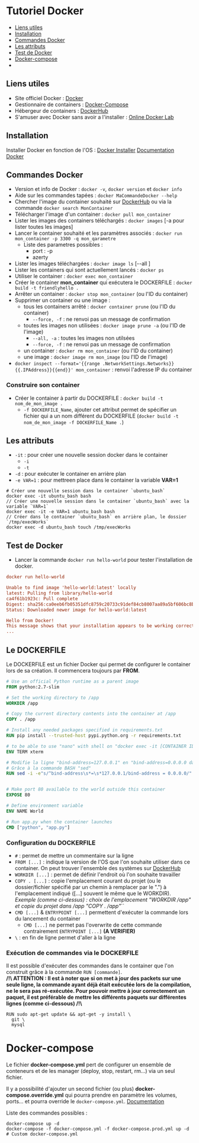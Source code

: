 # Tutoriel Docker

- [Liens utiles](#liens-utiles "Liens utiles")
- [Installation](#installation "Installation")
- [Commandes Docker](#commandes-docker "Commandes Docker")
- [Les attributs](#les-attributs "Les attributs")
- [Test de Docker](#test-de-docker "Test de Docker")
- [Docker-compose](#docker-compose "docker-compose")
- []()

## Liens utiles

- Site officiel Docker : [Docker](https://www.docker.com/ "Docker")
- Gestionnaire de containers : [Docker-Compose](https://docs.docker.com/compose/ "Docker-Compose")
- Hébergeur de containers : [DockerHub](https://hub.docker.com/ "DockerHub")
- S'amuser avec Docker sans avoir a l'installer : [Online Docker Lab](https://labs.play-with-docker.com/ "Online Docker Lab")

## Installation

Installer Docker en fonction de l'OS : [Docker Installer](https://www.docker.com/get-started "Docker Installer")
[Documentation Docker](https://docs.docker.com/ "Documentation Docker")

## Commandes Docker

- Version et info de Docker : `docker -v`, `docker version` et `docker info`
- Aide sur les commandes tapées : `docker MaCommandeDocker --help`
- Chercher l'image du container souhaité sur [DockerHub](https://hub.docker.com/ "DockerHub") ou via la commande `docker search MonContainer`
- Télécharger l'image d'un container : `docker pull mon_container`
- Lister les images des containers téléchargés : `docker images` [-a pour lister toutes les images]
- Lancer le container souhaité et les paramètres associés : `docker run mon_container -p 3300 -q mon_qarametre`
  - Liste des parametres possibles :
    - port : -p
    - azerty
- Lister les images téléchargées : `docker image ls` [--all ]
- Lister les containers qui sont actuellement lancés : `docker ps`
- Utiliser le container : `docker exec mon_container`
- Créer le container __mon_container__ qui exécutera le DOCKERFILE : `docker build -t friendlyhello .`
- Arrêter un container : `docker stop mon_container` (ou l'ID du container)
- Supprimer un container ou une image :
  - tous les containers arrêté : `docker container prune` (ou l'ID du container)
    - `--force, -f` : ne renvoi pas un message de confirmation
  - toutes les images non utilisées : `docker image prune -a` (ou l'ID de l'image)
    - `--all, -a` : toutes les images non utilsées
    - `--force, -f` : ne renvoi pas un message de confirmation
  - un container : `docker rm mon_container` (ou l'ID du container)
  - une image : `docker image rm mon_image` (ou l'ID de l'image)
- `docker inspect --format='{{range .NetworkSettings.Networks}}{{.IPAddress}}{{end}}' mon_container` : renvoi l'adresse IP du container

### Construire son container

- Créer le container à partir du DOCKERFILE : `docker build -t nom_de_mon_image .`
  - `-f DOCKERFILE_Name`, ajouter cet attribut permet de spécifier un fichier qui a un nom différent du DOCKERFILE (`docker build -t nom_de_mon_image -f DOCKERFILE_Name .`)

## Les attributs

- `-it` : pour créer une nouvelle session docker dans le container
  - `-i`
  - `-t`
- `-d` : pour exécuter le container en arrière plan
- `-e VAR=1` : pour mettreen place dans le container la variable __VAR=1__
```shell
# Créer une nouvelle session dans le container `ubuntu_bash`
docker exec -it ubuntu_bash bash
// Créer une nouvelle session dans le container `ubuntu_bash` avec la variable `VAR=1`
docker exec -it -e VAR=1 ubuntu_bash bash
// Créer dans le container `ubuntu_bash` en arrière plan, le dossier `/tmp/execWorks`
docker exec -d ubuntu_bash touch /tmp/execWorks
```

## Test de Docker

- Lancer la commande `docker run hello-world` pour tester l'installation de docker.
```ini
docker run hello-world

Unable to find image 'hello-world:latest' locally
latest: Pulling from library/hello-world
ca4f61b1923c: Pull complete
Digest: sha256:ca0eeb6fb05351dfc8759c20733c91def84cb8007aa89a5bf606bc8b315b9fc7
Status: Downloaded newer image for hello-world:latest

Hello from Docker!
This message shows that your installation appears to be working correctly.
...
```

## Le DOCKERFILE

Le DOCKERFILE  est un fichier Docker qui permet de configurer le container lors de sa création. Il commencera toujours par __FROM__.

```dockerfile
# Use an official Python runtime as a parent image
FROM python:2.7-slim

# Set the working directory to /app
WORKDIR /app

# Copy the current directory contents into the container at /app
COPY . /app

# Install any needed packages specified in requirements.txt
RUN pip install --trusted-host pypi.python.org -r requirements.txt

# to be able to use "nano" with shell on "docker exec -it [CONTAINER ID] bash"
ENV TERM xterm

# Modifie la ligne "bind-address=127.0.0.1" en "bind-address=0.0.0.0 dans le fichier "/etc/mysql/mariadb.conf.d/50-server.cnf"
# Grâce à la commande BASH "sed"
RUN sed -i -e"s/^bind-address\s*=\s*127.0.0.1/bind-address = 0.0.0.0/" /etc/mysql/mariadb.conf.d/50-server.cnf


# Make port 80 available to the world outside this container
EXPOSE 80

# Define environment variable
ENV NAME World

# Run app.py when the container launches
CMD ["python", "app.py"]
```

### Configuration du DOCKERFILE

- `#` : permet de mettre un commentaire sur la ligne
- `FROM [...]` : indique la version de l'OS que l'on souhaite utiliser dans ce container. On peut trouver l'ensemble des systèmes sur [DockerHub](https://hub.docker.com/ "DockerHub")
- `WORKDIR [...]` : permet de définir l'endroit où l'on souhaite travailler
- `COPY . [...]` : copie l'emplacement courant du projet (ou le dossier/fichier spécifié par un chemin à remplacer par le ".") à l'emplacement indiqué ([...] souvent le même que le WORKDIR). _Exemple (comme ci-dessus) : choix de l'emplacement "WORKDIR /app" et copie du projet dans /app "COPY . /app"_``
- `CMD [...]` & `ENTRYPOINT [...]` permettent d'exécuter la commande lors du lancement du container
  - `CMD [...]` ne permet pas l'overwrite de cette commande contrairement `ENTRYPOINT [...]` __(A VERIFIER)__
- `\` : en fin de ligne permet d'aller à la ligne

### Exécution de commandes via le DOCKERFILE

Il est possible d'exécuter des commandes dans le container que l'on construit grâce à la commande `RUN [commande]`.  
__/!\ ATTENTION : Il est à noter que si on met à jour des packets sur une seule ligne, la commande ayant déjà était exécutée lors de la compilation, ne le sera pas ré-exécutée. Pour pouvoir mettre à jour correctement un paquet, il est préférable de mettre les différents paquets sur différentes lignes (comme ci-dessous) /!\\__

```docker
RUN sudo apt-get update && apt-get -y install \
  git \
  mysql
```

# Docker-compose

Le fichier **docker-compose.yml** pert de configurer un ensemble de conteneurs et de les manager (deploy, stop, restart, rm...) via un seul fichier.

Il y a possibilité d'ajouter un second fichier (ou plus) **docker-compose.override.yml** qui pourra prendre en paramètre les volumes, ports... et pourra override le `docker-compose.yml`. [Documentation](https://docs.docker.com/compose/extends "docker-compose.override.yml")

Liste des commandes possibles : 

```shell
docker-compose up -d
docker-compose -f docker-compose.yml -f docker-compose.prod.yml up -d # Custom docker-compose.yml
```
